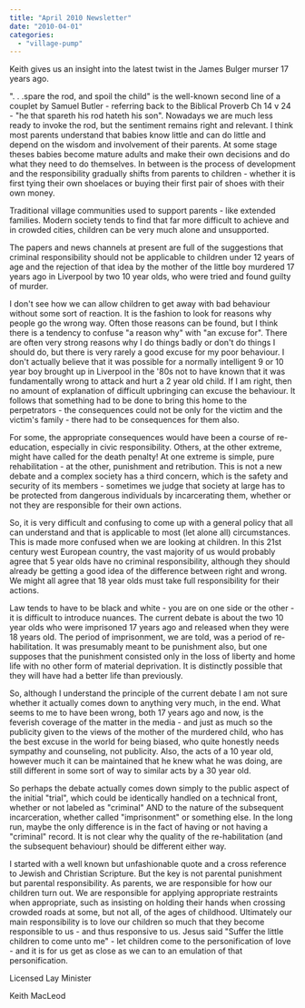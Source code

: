 ```yaml
---
title: "April 2010 Newsletter"
date: "2010-04-01"
categories: 
  - "village-pump"
---
```


Keith gives us an insight into the latest twist in the James Bulger murser 17 years ago.

". . .spare the rod, and spoil the child" is the well-known second line of a couplet by Samuel Butler - referring back to the Biblical Proverb Ch 14 v 24 - "he that spareth his rod hateth his son". Nowadays we are much less ready to invoke the rod, but the sentiment remains right and relevant. I think most parents understand that babies know little and can do little and depend on the wisdom and involvement of their parents. At some stage theses babies become mature adults and make their own decisions and do what they need to do themselves. In between is the process of development and the responsibility gradually shifts from parents to children - whether it is first tying their own shoelaces or buying their first pair of shoes with their own money.

Traditional village communities used to support parents - like extended families. Modern society tends to find that far more difficult to achieve and in crowded cities, children can be very much alone and unsupported.

The papers and news channels at present are full of the suggestions that criminal responsibility should not be applicable to children under 12 years of age and the rejection of that idea by the mother of the little boy murdered 17 years ago in Liverpool by two 10 year olds, who were tried and found guilty of murder.

I don't see how we can allow children to get away with bad behaviour without some sort of reaction. It is the fashion to look for reasons why people go the wrong way. Often those reasons can be found, but I think there is a tendency to confuse "a reason why" with "an excuse for". There are often very strong reasons why I do things badly or don't do things I should do, but there is very rarely a good excuse for my poor behaviour. I don't actually believe that it was possible for a normally intelligent 9 or 10 year boy brought up in Liverpool in the '80s not to have known that it was fundamentally wrong to attack and hurt a 2 year old child. If I am right, then no amount of explanation of difficult upbringing can excuse the behaviour. It follows that something had to be done to bring this home to the perpetrators - the consequences could not be only for the victim and the victim's family - there had to be consequences for them also.

For some, the appropriate consequences would have been a course of re-education, especially in civic responsibility. Others, at the other extreme, might have called for the death penalty! At one extreme is simple, pure rehabilitation - at the other, punishment and retribution. This is not a new debate and a complex society has a third concern, which is the safety and security of its members - sometimes we judge that society at large has to be protected from dangerous individuals by incarcerating them, whether or not they are responsible for their own actions.

So, it is very difficult and confusing to come up with a general policy that all can understand and that is applicable to most (let alone all) circumstances. This is made more confused when we are looking at children. In this 21st century west European country, the vast majority of us would probably agree that 5 year olds have no criminal responsibility, although they should already be getting a good idea of the difference between right and wrong. We might all agree that 18 year olds must take full responsibility for their actions.

Law tends to have to be black and white - you are on one side or the other - it is difficult to introduce nuances. The current debate is about the two 10 year olds who were imprisoned 17 years ago and released when they were 18 years old. The period of imprisonment, we are told, was a period of re-habilitation. It was presumably meant to be punishment also, but one supposes that the punishment consisted only in the loss of liberty and home life with no other form of material deprivation. It is distinctly possible that they will have had a better life than previously.

So, although I understand the principle of the current debate I am not sure whether it actually comes down to anything very much, in the end. What seems to me to have been wrong, both 17 years ago and now, is the feverish coverage of the matter in the media - and just as much so the publicity given to the views of the mother of the murdered child, who has the best excuse in the world for being biased, who quite honestly needs sympathy and counseling, not publicity. Also, the acts of a 10 year old, however much it can be maintained that he knew what he was doing, are still different in some sort of way to similar acts by a 30 year old.

So perhaps the debate actually comes down simply to the public aspect of the initial "trial", which could be identically handled on a technical front, whether or not labeled as "criminal" AND to the nature of the subsequent incarceration, whether called "imprisonment" or something else. In the long run, maybe the only difference is in the fact of having or not having a "criminal" record. It is not clear why the quality of the re-habilitation (and the subsequent behaviour) should be different either way.

I started with a well known but unfashionable quote and a cross reference to Jewish and Christian Scripture. But the key is not parental punishment but parental responsibility. As parents, we are responsible for how our children turn out. We are responsible for applying appropriate restraints when appropriate, such as insisting on holding their hands when crossing crowded roads at some, but not all, of the ages of childhood. Ultimately our main responsibility is to love our children so much that they become responsible to us - and thus responsive to us. Jesus said "Suffer the little children to come unto me" - let children come to the personification of love - and it is for us get as close as we can to an emulation of that personification.

Licensed Lay Minister

Keith MacLeod

